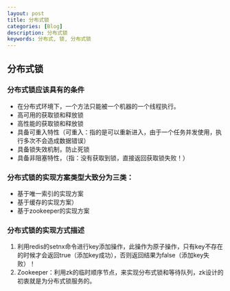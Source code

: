 ```yaml
---
layout: post
title: 分布式锁
categories: [Blog]
description: 分布式锁
keywords: 分布式, 锁, 分布式锁
---
```


## 分布式锁

### 分布式锁应该具有的条件
- 在分布式环境下，一个方法只能被一个机器的一个线程执行。
- 高可用的获取锁和释放锁
- 高性能的获取锁和释放锁
- 具备可重入特性（可重入：指的是可以重新进入，由于一个任务并发使用，执行多次不会造成数据错误）
- 具备锁失效机制，防止死锁
- 具备非阻塞特性，（指：没有获取到锁，直接返回获取锁失败！）

### 分布式锁的实现方案类型大致分为三类：
- 基于唯一索引的实现方案
- 基于缓存的实现方案）
- 基于zookeeper的实现方案

###  分布式锁的实现方式描述
1. 利用redis的setnx命令进行key添加操作，此操作为原子操作，只有key不存在的时候才会返回true（添加key成功），否则返回结果为false（添加key失败）！
2. Zookeeper：利用zk的临时顺序节点，来实现分布式锁和等待队列，zk设计的初衷就是为分布式锁服务的。
